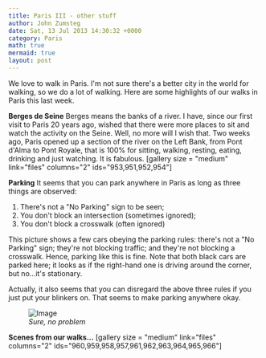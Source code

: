```yaml
---
title: Paris III - other stuff
author: John Zumsteg
date: Sat, 13 Jul 2013 14:30:32 +0000
category: Paris
math: true
mermaid: true
layout: post
---
```

We love to walk in Paris. I'm not sure there's a better city in the world for walking, so we do a lot of walking. Here are some highlights of our walks in Paris this last week.

<b>Berges de Seine</b>
Berges means the banks of a river. I have, since our first visit to Paris 20 years ago, wished that there were more places to sit and watch the activity on the Seine. Well, no more will I wish that. Two weeks ago, Paris opened up a section of the river on the Left Bank, from Pont d'Alma to Pont Royale, that is 100% for sitting, walking, resting, eating, drinking and just watching. It is fabulous.
[gallery size = "medium" link="files" columns="2" ids="953,951,952,954"]

<b>Parking</b>
It seems that you can park anywhere in Paris as long as three things are observed:
1. There's not a "No Parking" sign to be seen;
2. You don't block an intersection (sometimes ignored);
3. You don't block a crosswalk (often ignored)

This picture shows a few cars obeying the parking rules: there's not a "No Parking" sign; they're not blocking traffic; and they're not blocking a crosswalk. Hence, parking like this is fine. Note that both black cars are parked here; it looks as if the right-hand one is driving around the corner, but no...it's stationary.

Actually, it also seems that you can disregard the above three rules if you just put your blinkers on. That seems to make parking anywhere okay.

<figure class = "portrait">
	<img src="{{"/assets/images/2013/07/DSC03188.jpg" | prepend: site.baseurl | prepend: site.url }}" alt="Image" />
	<figcaption><em>Sure, no problem</em></figcaption>
</figure>



<b>Scenes from our walks...</b>
[gallery size = "medium" link="files" columns="2" ids="960,959,958,957,961,962,963,964,965,966"]
